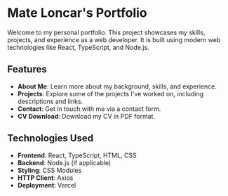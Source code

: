 # Mate Loncar's Portfolio

Welcome to my personal portfolio. This project showcases my skills, projects, and experience as a web developer. It is built using modern web technologies like React, TypeScript, and Node.js.

## Features

- **About Me**: Learn more about my background, skills, and experience.
- **Projects**: Explore some of the projects I've worked on, including descriptions and links.
- **Contact**: Get in touch with me via a contact form.
- **CV Download**: Download my CV in PDF format.

## Technologies Used

- **Frontend**: React, TypeScript, HTML, CSS
- **Backend**: Node.js (if applicable)
- **Styling**: CSS Modules
- **HTTP Client**: Axios
- **Deployment**: Vercel

